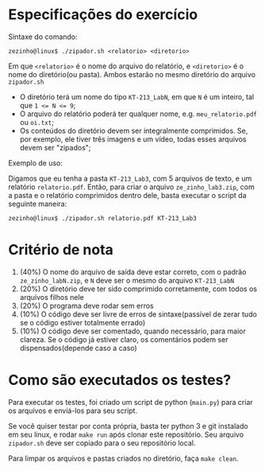 # Especificações do exercício

Sintaxe do comando:

```shell
zezinho@linux$ ./zipador.sh <relatorio> <diretorio>
```

Em que `<relatorio>` é o nome do arquivo do relatório, e `<diretorio>` é o nome do diretório(ou pasta). Ambos estarão no mesmo diretório do arquivo `zipador.sh`

- O diretório terá um nome do tipo `KT-213_LabN`, em que `N` é um inteiro, tal que `1 <= N <= 9`;
- O arquivo do relatório poderá ter qualquer nome, e.g. `meu_relatorio.pdf` ou `oi.txt`;
- Os conteúdos do diretório devem ser integralmente comprimidos. Se, por exemplo, ele tiver três imagens e um vídeo, todas esses arquivos devem ser "zipados";

Exemplo de uso:

Digamos que eu tenha a pasta `KT-213_Lab3`, com 5 arquivos de texto, e um relatório `relatorio.pdf`. Então, para criar o arquivo `ze_zinho_lab3.zip`, com a pasta e o relatório comprimidos dentro dele, basta executar o script da seguinte maneira:

```shell
zezinho@linux$ ./zipador.sh relatorio.pdf KT-213_Lab3
```

# Critério de nota
1. (40%) O nome do arquivo de saída deve estar correto, com o padrão `ze_zinho_labN.zip`, e `N` deve ser o mesmo do arquivo `KT-213_LabN`
2. (20%) O diretório deve ter sido comprimido corretamente, com todos os arquivos filhos nele
3. (20%) O programa deve rodar sem erros
4. (10%) O código deve ser livre de erros de sintaxe(passível de zerar tudo se o código estiver totalmente errado)
5. (10%) O código deve ser comentado, quando necessário, para maior clareza. Se o código já estiver claro, os comentários podem ser dispensados(depende caso a caso)


# Como são executados os testes?

Para executar os testes, foi criado um script de python (`main.py`) para criar os arquivos e enviá-los para seu script.

Se você quiser testar por conta própria, basta ter python 3 e git instalado em seu linux, e rodar `make run` após clonar este repositório. Seu arquivo `zipador.sh` deve ser copiado para o seu repositório local.

Para limpar os arquivos e pastas criados no diretório, faça `make clean`.
